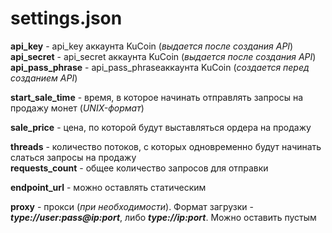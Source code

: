 # settings.json  
**api_key** - api_key аккаунта KuCoin (_выдается после создания API_)  
**api_secret** - api_secret аккаунта KuCoin (_выдается после создания API_)  
**api_pass_phrase** - api_pass_phraseаккаунта KuCoin (_создается перед созданием API_)  

**start_sale_time** - время, в которое начинать отправлять запросы на продажу монет (_UNIX-формат_)  

**sale_price** - цена, по которой будут выставляться ордера на продажу

**threads** - количество потоков, с которых одновременно будут начинать слаться запросы на продажу  
**requests_count** - общее количество запросов для отправки  

**endpoint_url** - можно оставлять статическим  


**proxy** - прокси (_при необходимости_). Формат загрузки - **_type://user:pass@ip:port_**, либо **_type://ip:port_**. Можно оставить пустым
